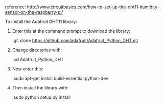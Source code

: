 ![]()

reference: http://www.circuitbasics.com/how-to-set-up-the-dht11-humidity-sensor-on-the-raspberry-pi/

To install the Adafruit DHT11 library:

1. Enter this at the command prompt to download the library:

   ​	git clone https://github.com/adafruit/Adafruit_Python_DHT.git

2. Change directories with:

   ​	cd Adafruit_Python_DHT

3. Now enter this:

   ​	sudo apt-get install build-essential python-dev

4. Then install the library with:

   ​	sudo python setup.py install

